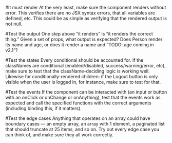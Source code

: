 #It must render
At the very least, make sure the component renders without error. This verifies there are no JSX syntax errors, that all variables are defined, etc. This could be as simple as verifying that the rendered output is not null.

#Test the output
One step above “it renders” is “it renders the correct thing.” Given a set of props, what output is expected? Does Person render its name and age, or does it render a name and “TODO: age coming in v2.1”?

#Test the states
Every conditional should be accounted for. If the classNames are conditional (enabled/disabled, success/warning/error, etc), make sure to test that the className-deciding logic is working well. Likewise for conditionally-rendered children: if the Logout button is only visible when the user is logged in, for instance, make sure to test for that.

#Test the events
If the component can be interacted with (an input or button with an onClick or onChange or onAnything), test that the events work as expected and call the specified functions with the correct arguments (including binding this, if it matters).

#Test the edge cases
Anything that operates on an array could have boundary cases — an empty array, an array with 1 element, a paginated list that should truncate at 25 items, and so on. Try out every edge case you can think of, and make sure they all work correctly.
